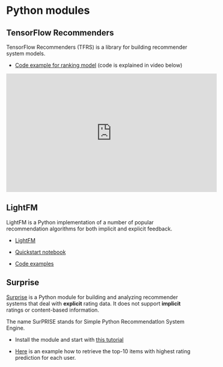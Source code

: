 # Python modules

## TensorFlow Recommenders

TensorFlow Recommenders (TFRS) is a library for building recommender system models.

- [Code example for ranking model](https://www.tensorflow.org/recommenders/examples/basic_ranking) (code is explained in video below)


<iframe width="560" height="315" src="https://www.youtube.com/embed/jz0-satrmrA" title="YouTube video player" frameborder="0" allow="accelerometer; autoplay; clipboard-write; encrypted-media; gyroscope; picture-in-picture" allowfullscreen></iframe>

## LightFM

LightFM is a Python implementation of a number of popular recommendation algorithms for both implicit and explicit feedback. 


- [LightFM](https://making.lyst.com/lightfm/docs/home.html)

- [Quickstart notebook](https://github.com/lyst/lightfm/blob/master/examples/quickstart/quickstart.ipynb)

- [Code examples](https://making.lyst.com/lightfm/docs/examples.html)

## Surprise

[Surprise](https://github.com/NicolasHug/Surprise) is a Python module for building and analyzing recommender systems that deal with **explicit** rating data. It does not support **implicit** ratings or content-based information. 

The name SurPRISE stands for Simple Python RecommendatIon System Engine.

- Install the module and start with [this tutorial](https://surprise.readthedocs.io/en/stable/getting_started.html)

- [Here](https://surprise.readthedocs.io/en/stable/FAQ.html) is an example how to retrieve the top-10 items with highest rating prediction for each user.